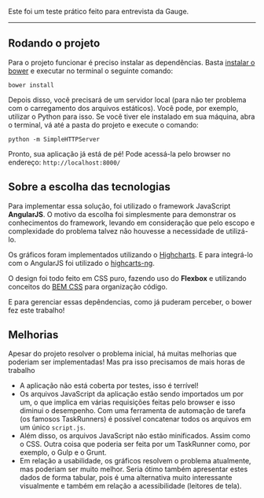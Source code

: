 Este foi um teste prático feito para entrevista da Gauge.

---
## Rodando o projeto

Para o projeto funcionar é preciso instalar as dependências. Basta [instalar o bower](https://bower.io/#install-bower) e executar no terminal o seguinte comando:

```
bower install
```

Depois disso, você precisará de um servidor local (para não ter problema com o carregamento dos arquivos estáticos). Você pode, por exemplo, utilizar o Python para isso. Se você tiver ele instalado em sua máquina, abra o terminal, vá até a pasta do projeto e execute o comando:

```
python -m SimpleHTTPServer
```

Pronto, sua aplicação já está de pé! Pode acessá-la pelo browser no endereço: `http://localhost:8000/`

## Sobre a escolha das tecnologias

Para implementar essa solução, foi utilizado o framework JavaScript **AngularJS**. O motivo da escolha foi simplesmente para demonstrar os conhecimentos do framework, levando em consideração que pelo escopo e complexidade do problema talvez não houvesse a necessidade de utilizá-lo.

Os gráficos foram implementados utilizando o [Highcharts](http://www.highcharts.com). E para integrá-lo com o AngularJS foi utilizado o [highcarts-ng](https://github.com/pablojim/highcharts-ng).

O design foi todo feito em CSS puro, fazendo uso do **Flexbox** e utilizando conceitos do [BEM CSS](http://getbem.com/introduction) para organização código.

E para gerenciar essas depêndencias, como já puderam perceber, o bower fez este trabalho!

## Melhorias

Apesar do projeto resolver o problema inicial, há muitas melhorias que poderiam ser implementadas! Mas pra isso precisamos de mais horas de trabalho

- A aplicação não está coberta por testes, isso é terrível!
- Os arquivos JavaScript da aplicação estão sendo importados um por um, o que implica em várias requisições feitas pelo browser e isso diminui o desempenho. Com uma ferramenta de automação de tarefa (os famosos TaskRunners) é possível concatenar todos os arquivos em um único `script.js`. 
- Além disso, os arquivos JavaScript não estão minificados. Assim como o CSS. Outra coisa que poderia ser feita por um TaskRunner como, por exemplo, o Gulp e o Grunt.
- Em relação a usabilidade, os gráficos resolvem o problema atualmente, mas poderiam ser muito melhor. Seria ótimo também apresentar estes dados de forma tabular, pois é uma alternativa muito interessante visualmente e também em relação a acessibilidade (leitores de tela).
